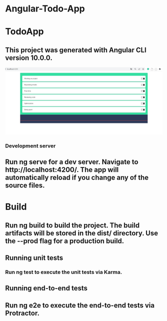 # Angular-Todo-App


# TodoApp
## This project was generated with Angular CLI version 10.0.0.

![Todo](Todo.jpeg)

 ### Development server

## Run ng serve for a dev server. Navigate to http://localhost:4200/. The app will automatically reload if you change any of the source files.



# Build
## Run ng build to build the project. The build artifacts will be stored in the dist/ directory. Use the --prod flag for a production build.

## Running unit tests
### Run ng test to execute the unit tests via Karma.

## Running end-to-end tests
 ## Run ng e2e to execute the end-to-end tests via Protractor.

